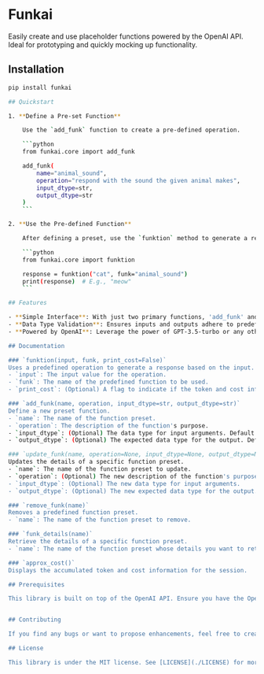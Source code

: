 # Funkai

Easily create and use placeholder functions powered by the OpenAI API. Ideal for prototyping and quickly mocking up functionality.

## Installation

```bash
pip install funkai

## Quickstart

1. **Define a Pre-set Function**

    Use the `add_funk` function to create a pre-defined operation. 

    ```python
    from funkai.core import add_funk

    add_funk(
        name="animal_sound",
        operation="respond with the sound the given animal makes",
        input_dtype=str,
        output_dtype=str
    )
    ```

2. **Use the Pre-defined Function**

    After defining a preset, use the `funktion` method to generate a response.

    ```python
    from funkai.core import funktion

    response = funktion("cat", funk="animal_sound")
    print(response)  # E.g., "meow"
    ```

## Features

- **Simple Interface**: With just two primary functions, 'add_funk' and 'funktion', the library is easy to use and understand.
- **Data Type Validation**: Ensures inputs and outputs adhere to predefined data types.
- **Powered by OpenAI**: Leverage the power of GPT-3.5-turbo or any other model from OpenAI's offerings.

## Documentation

### `funktion(input, funk, print_cost=False)`
Uses a predefined operation to generate a response based on the input.
- `input`: The input value for the operation.
- `funk`: The name of the predefined function to be used.
- `print_cost`: (Optional) A flag to indicate if the token and cost information should be printed.

### `add_funk(name, operation, input_dtype=str, output_dtype=str)`
Define a new preset function.
- `name`: The name of the function preset.
- `operation`: The description of the function's purpose.
- `input_dtype`: (Optional) The data type for input arguments. Default is `str`.
- `output_dtype`: (Optional) The expected data type for the output. Default is `str`.

### `update_funk(name, operation=None, input_dtype=None, output_dtype=None)`
Updates the details of a specific function preset.
- `name`: The name of the function preset to update.
- `operation`: (Optional) The new description of the function's purpose.
- `input_dtype`: (Optional) The new data type for input arguments.
- `output_dtype`: (Optional) The new expected data type for the output.

### `remove_funk(name)`
Removes a predefined function preset.
- `name`: The name of the function preset to remove.

### `funk_details(name)`
Retrieve the details of a specific function preset.
- `name`: The name of the function preset whose details you want to retrieve.

### `approx_cost()`
Displays the accumulated token and cost information for the session.

## Prerequisites

This library is built on top of the OpenAI API. Ensure you have the OpenAI Python client installed and configured.


## Contributing

If you find any bugs or want to propose enhancements, feel free to create issues and pull requests on [GitHub](https://github.com/ciaraadkins/funkai).

## License

This library is under the MIT license. See [LICENSE](./LICENSE) for more details.


